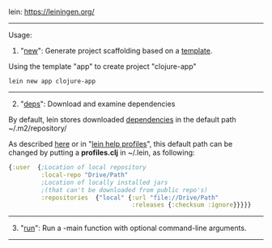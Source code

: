lein: https://leiningen.org/

<hr>

Usage:

1. "<a href="https://cljdoc.org/d/leiningen/leiningen/2.9.4/api/leiningen.new">new</a>": Generate project scaffolding based on a <a href="https://clj-templates.com/">template</a>.

Using the template "app" to create project "clojure-app"
```
lein new app clojure-app
```

<hr>

2. "<a href="https://cljdoc.org/d/leiningen/leiningen/2.9.4/api/leiningen.deps">deps</a>": Download and examine dependencies

By default, lein stores downloaded <a href="https://clojars.org/">dependencies</a> in the default path ~/.m2/repository/

As described <a href="https://github.com/technomancy/leiningen/blob/master/sample.project.clj">here</a> or in "<a href="./lein_help_profiles.md">lein help profiles</a>", this default path can be changed by putting a <b>profiles.clj</b> in ~/.lein, as following:

```Clojure
{:user  {;Location of local repository 
         :local-repo "Drive/Path"
         ;Location of locally installed jars
         ;(that can't be downloaded from public repo's)
         :repositories  {"local" {:url "file://Drive/Path"
                                  :releases {:checksum :ignore}}}}}
```

<hr>

3. "<a href="https://cljdoc.org/d/leiningen/leiningen/2.9.4/api/leiningen.run">run</a>": Run a -main function with optional command-line arguments.

<hr>

